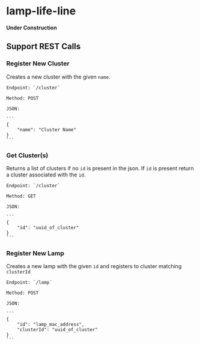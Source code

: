 # lamp-life-line

**Under Construction**

## Support REST Calls

### Register New Cluster
Creates a new cluster with the given `name`.

    Endpoint: `/cluster`

    Method: POST

    JSON: 

    ```
    {
        "name": "Cluster Name"
    }
    ```

### Get Cluster(s)
Returns a list of clusters if no `id` is present in the json. If `id` is present return a cluster associated with the `id`.

    Endpoint: `/cluster`

    Method: GET

    JSON:

    ```
    {
        "id": "uuid_of_cluster"
    }
    ```

### Register New Lamp
Creates a new lamp with the given `id` and registers to cluster matching `clusterId`

    Endpoint: `/lamp`

    Method: POST

    JSON:

    ```
    {
        "id": "lamp_mac_address",
        "clusterId": "uuid_of_cluster"
    }
    ```